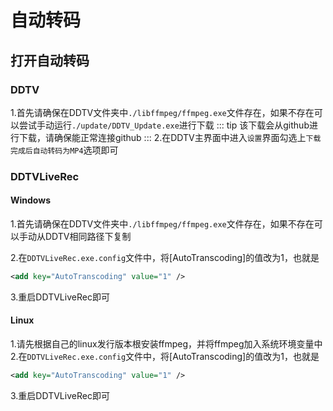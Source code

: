 # 自动转码
## 打开自动转码
### DDTV
1.首先请确保在DDTV文件夹中`./libffmpeg/ffmpeg.exe`文件存在，如果不存在可以尝试手动运行`./update/DDTV_Update.exe`进行下载
::: tip
该下载会从github进行下载，请确保能正常连接github
:::
2.在DDTV主界面中进入`设置`界面勾选上`下载完成后自动转码为MP4`选项即可  
  
### DDTVLiveRec
#### Windows
1.首先请确保在DDTV文件夹中`./libffmpeg/ffmpeg.exe`文件存在，如果不存在可以手动从DDTV相同路径下复制

2.在``DDTVLiveRec.exe.config``文件中，将[AutoTranscoding]的值改为1，也就是
```xml
<add key="AutoTranscoding" value="1" />
```
3.重启DDTVLiveRec即可

#### Linux
1.请先根据自己的linux发行版本根安装ffmpeg，并将ffmpeg加入系统环境变量中  
2.在``DDTVLiveRec.exe.config``文件中，将[AutoTranscoding]的值改为1，也就是
```xml
<add key="AutoTranscoding" value="1" />
```
3.重启DDTVLiveRec即可